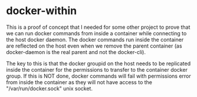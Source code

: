 # docker-within

This is a proof of concept that I needed for some other project to prove that we can run docker commands from inside a 
container while connecting to the host docker daemon. The docker commands run inside the container are reflected on the host even 
when we remove the parent container (as docker-daemon is the real parent and not the docker-cli).

The key to this is that the docker groupid on the host needs to be replicated inside the container for the permissions to transfer
to the container docker group. If this is NOT done, docker commands will fail with permissions error from inside the container as 
they will not have access to the "/var/run/docker.sock" unix socket.

